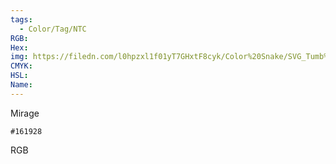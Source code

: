 ```yaml
---
tags:
  - Color/Tag/NTC
RGB:
Hex:
img: https://filedn.com/l0hpzxl1f01yT7GHxtF8cyk/Color%20Snake/SVG_Tumb%20Mass%20No%20Name/161928.svg
CMYK:
HSL:
Name:
---
```

Mirage
```palette
#161928
```
RGB
